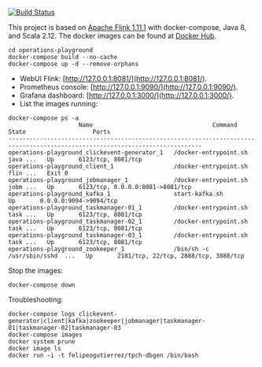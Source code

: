
[![Build Status](https://api.travis-ci.org/felipegutierrez/explore-flink.svg?branch=master)](https://travis-ci.org/felipegutierrez/explore-flink)

This project is based on [Apache Flink 1.11.1](https://flink.apache.org/) with docker-compose, Java 8, and Scala 2.12. The docker images can be found at [Docker Hub](https://hub.docker.com/repository/docker/felipeogutierrez/explore-flink). 

```
cd operations-playground
docker-compose build --no-cache
docker-compose up -d --remove-orphans
```
 - WebUI Flink: [http://127.0.0.1:8081/](http://127.0.0.1:8081/).
 - Prometheus console: [http://127.0.0.1:9090/](http://127.0.0.1:9090/).
 - Grafana dashboard: [http://127.0.0.1:3000/](http://127.0.0.1:3000/).
 - List the images running:
```
docker-compose ps -a
                    Name                                  Command               State                   Ports                
-----------------------------------------------------------------------------------------------------------------------------
operations-playground_clickevent-generator_1   /docker-entrypoint.sh java ...   Up       6123/tcp, 8081/tcp                  
operations-playground_client_1                 /docker-entrypoint.sh flin ...   Exit 0                                       
operations-playground_jobmanager_1             /docker-entrypoint.sh jobm ...   Up       6123/tcp, 0.0.0.0:8081->8081/tcp    
operations-playground_kafka_1                  start-kafka.sh                   Up       0.0.0.0:9094->9094/tcp              
operations-playground_taskmanager-01_1         /docker-entrypoint.sh task ...   Up       6123/tcp, 8081/tcp                  
operations-playground_taskmanager-02_1         /docker-entrypoint.sh task ...   Up       6123/tcp, 8081/tcp                  
operations-playground_taskmanager-03_1         /docker-entrypoint.sh task ...   Up       6123/tcp, 8081/tcp                  
operations-playground_zookeeper_1              /bin/sh -c /usr/sbin/sshd  ...   Up       2181/tcp, 22/tcp, 2888/tcp, 3888/tcp
```
Stop the images:
```
docker-compose down
```
Troubleshooting:
```
docker-compose logs clickevent-generator|client|kafka|zookeeper|jobmanager|taskmanager-01|taskmanager-02|taskmanager-03
docker-compose images
docker system prune
docker image ls
docker run -i -t felipeogutierrez/tpch-dbgen /bin/bash
```
